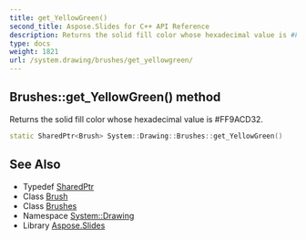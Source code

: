 ```yaml
---
title: get_YellowGreen()
second_title: Aspose.Slides for C++ API Reference
description: Returns the solid fill color whose hexadecimal value is #FF9ACD32.
type: docs
weight: 1821
url: /system.drawing/brushes/get_yellowgreen/
---
```

## Brushes::get_YellowGreen() method


Returns the solid fill color whose hexadecimal value is #FF9ACD32.

```cpp
static SharedPtr<Brush> System::Drawing::Brushes::get_YellowGreen()
```

## See Also

* Typedef [SharedPtr](../../../system/sharedptr/)
* Class [Brush](../../brush/)
* Class [Brushes](../)
* Namespace [System::Drawing](../../)
* Library [Aspose.Slides](../../../)